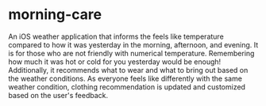 # morning-care
An iOS weather application that informs the feels like temperature compared to how it was yesterday in the morning, afternoon, and evening. It is for those who are not friendly with numerical temperature. Remembering how much it was hot or cold for you yesterday would be enough! Additionally, it recommends what to wear and what to bring out based on the weather conditions. As everyone feels like differently with the same weather condition, clothing recommendation is updated and customized based on the user's feedback.
